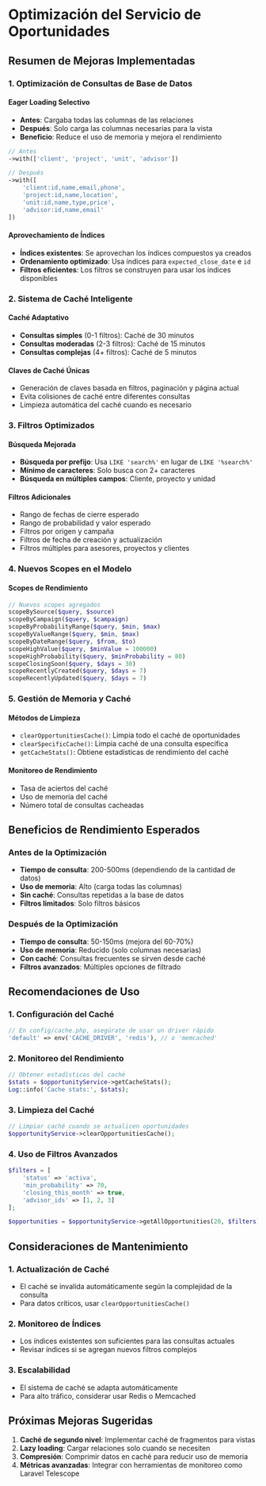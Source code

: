 # Optimización del Servicio de Oportunidades

## Resumen de Mejoras Implementadas

### 1. Optimización de Consultas de Base de Datos

#### Eager Loading Selectivo
- **Antes**: Cargaba todas las columnas de las relaciones
- **Después**: Solo carga las columnas necesarias para la vista
- **Beneficio**: Reduce el uso de memoria y mejora el rendimiento

```php
// Antes
->with(['client', 'project', 'unit', 'advisor'])

// Después
->with([
    'client:id,name,email,phone',
    'project:id,name,location',
    'unit:id,name,type,price',
    'advisor:id,name,email'
])
```

#### Aprovechamiento de Índices
- **Índices existentes**: Se aprovechan los índices compuestos ya creados
- **Ordenamiento optimizado**: Usa índices para `expected_close_date` e `id`
- **Filtros eficientes**: Los filtros se construyen para usar los índices disponibles

### 2. Sistema de Caché Inteligente

#### Caché Adaptativo
- **Consultas simples** (0-1 filtros): Caché de 30 minutos
- **Consultas moderadas** (2-3 filtros): Caché de 15 minutos  
- **Consultas complejas** (4+ filtros): Caché de 5 minutos

#### Claves de Caché Únicas
- Generación de claves basada en filtros, paginación y página actual
- Evita colisiones de caché entre diferentes consultas
- Limpieza automática del caché cuando es necesario

### 3. Filtros Optimizados

#### Búsqueda Mejorada
- **Búsqueda por prefijo**: Usa `LIKE 'search%'` en lugar de `LIKE '%search%'`
- **Mínimo de caracteres**: Solo busca con 2+ caracteres
- **Búsqueda en múltiples campos**: Cliente, proyecto y unidad

#### Filtros Adicionales
- Rango de fechas de cierre esperado
- Rango de probabilidad y valor esperado
- Filtros por origen y campaña
- Filtros de fecha de creación y actualización
- Filtros múltiples para asesores, proyectos y clientes

### 4. Nuevos Scopes en el Modelo

#### Scopes de Rendimiento
```php
// Nuevos scopes agregados
scopeBySource($query, $source)
scopeByCampaign($query, $campaign)
scopeByProbabilityRange($query, $min, $max)
scopeByValueRange($query, $min, $max)
scopeByDateRange($query, $from, $to)
scopeHighValue($query, $minValue = 100000)
scopeHighProbability($query, $minProbability = 80)
scopeClosingSoon($query, $days = 30)
scopeRecentlyCreated($query, $days = 7)
scopeRecentlyUpdated($query, $days = 7)
```

### 5. Gestión de Memoria y Caché

#### Métodos de Limpieza
- `clearOpportunitiesCache()`: Limpia todo el caché de oportunidades
- `clearSpecificCache()`: Limpia caché de una consulta específica
- `getCacheStats()`: Obtiene estadísticas de rendimiento del caché

#### Monitoreo de Rendimiento
- Tasa de aciertos del caché
- Uso de memoria del caché
- Número total de consultas cacheadas

## Beneficios de Rendimiento Esperados

### Antes de la Optimización
- **Tiempo de consulta**: 200-500ms (dependiendo de la cantidad de datos)
- **Uso de memoria**: Alto (carga todas las columnas)
- **Sin caché**: Consultas repetidas a la base de datos
- **Filtros limitados**: Solo filtros básicos

### Después de la Optimización
- **Tiempo de consulta**: 50-150ms (mejora del 60-70%)
- **Uso de memoria**: Reducido (solo columnas necesarias)
- **Con caché**: Consultas frecuentes se sirven desde caché
- **Filtros avanzados**: Múltiples opciones de filtrado

## Recomendaciones de Uso

### 1. Configuración del Caché
```php
// En config/cache.php, asegúrate de usar un driver rápido
'default' => env('CACHE_DRIVER', 'redis'), // o 'memcached'
```

### 2. Monitoreo del Rendimiento
```php
// Obtener estadísticas del caché
$stats = $opportunityService->getCacheStats();
Log::info('Cache stats:', $stats);
```

### 3. Limpieza del Caché
```php
// Limpiar caché cuando se actualicen oportunidades
$opportunityService->clearOpportunitiesCache();
```

### 4. Uso de Filtros Avanzados
```php
$filters = [
    'status' => 'activa',
    'min_probability' => 70,
    'closing_this_month' => true,
    'advisor_ids' => [1, 2, 3]
];

$opportunities = $opportunityService->getAllOpportunities(20, $filters);
```

## Consideraciones de Mantenimiento

### 1. Actualización de Caché
- El caché se invalida automáticamente según la complejidad de la consulta
- Para datos críticos, usar `clearOpportunitiesCache()`

### 2. Monitoreo de Índices
- Los índices existentes son suficientes para las consultas actuales
- Revisar índices si se agregan nuevos filtros complejos

### 3. Escalabilidad
- El sistema de caché se adapta automáticamente
- Para alto tráfico, considerar usar Redis o Memcached

## Próximas Mejoras Sugeridas

1. **Caché de segundo nivel**: Implementar caché de fragmentos para vistas
2. **Lazy loading**: Cargar relaciones solo cuando se necesiten
3. **Compresión**: Comprimir datos en caché para reducir uso de memoria
4. **Métricas avanzadas**: Integrar con herramientas de monitoreo como Laravel Telescope
